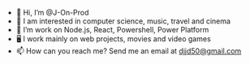 - 👋 Hi, I’m @J-On-Prod
- 👀 I am interested in computer science, music, travel and cinema
- 🌱 I’m work on Node.js, React, Powershell, Power Platform
- 🖥️ I work mainly on web projects, movies and video games
- 📫 How can you reach me? Send me an email at djjd50@gmail.com
